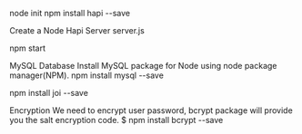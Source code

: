 node init
npm install hapi --save

Create a Node Hapi Server
server.js

npm start


MySQL Database
Install MySQL package for Node using node package manager(NPM). 
npm install mysql --save

 npm install joi --save
 
 
 Encryption
We need to encrypt user password, bcrypt package will provide you the salt encryption code. 
$ npm install bcrypt --save